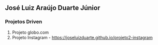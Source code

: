 ## José Luiz Araújo Duarte Júnior

### Projetos Driven

1. Projeto globo.com
2. Projeto Instagram - https://joseluizduarte.github.io/projeto2-instagram
